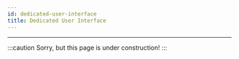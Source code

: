 ```yaml
---
id: dedicated-user-interface
title: Dedicated User Interface
---
```


---------------

:::caution
Sorry, but this page is under construction!
:::